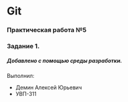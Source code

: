 # Git
### Практическая работа №5
### Задание 1.
##### Добавлено с помощью среды разработки.
Выполнил:
* Демин Алексей Юрьевич
* УВП-311
